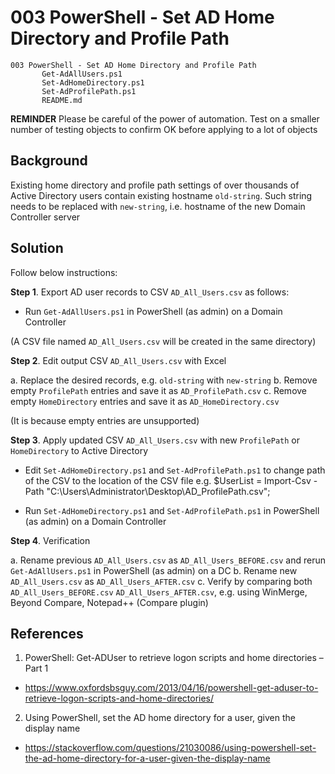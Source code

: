 # 003 PowerShell - Set AD Home Directory and Profile Path

```
003 PowerShell - Set AD Home Directory and Profile Path
       Get-AdAllUsers.ps1
       Set-AdHomeDirectory.ps1
       Set-AdProfilePath.ps1
       README.md
```

**REMINDER** Please be careful of the power of automation. Test on a smaller number of testing objects to confirm OK before applying to a lot of objects

## Background

Existing home directory and profile path settings of over thousands of Active Directory users contain existing hostname `old-string`. Such string needs to be replaced with `new-string`, i.e. hostname of the new Domain Controller server

## Solution

Follow below instructions:

**Step 1**. Export AD user records to CSV `AD_All_Users.csv` as follows:

- Run `Get-AdAllUsers.ps1` in PowerShell (as admin) on a Domain Controller

(A CSV file named `AD_All_Users.csv` will be created in the same directory)

**Step 2**. Edit output CSV `AD_All_Users.csv` with Excel

a. Replace the desired records, e.g. `old-string` with `new-string`
b. Remove empty `ProfilePath` entries and save it as `AD_ProfilePath.csv`
c. Remove empty `HomeDirectory` entries and save it as `AD_HomeDirectory.csv`

(It is because empty entries are unsupported)

**Step 3**. Apply updated CSV `AD_All_Users.csv` with new `ProfilePath` or `HomeDirectory` to Active Directory

- Edit `Set-AdHomeDirectory.ps1` and `Set-AdProfilePath.ps1` to change path of the CSV to the location of the CSV file
e.g. $UserList = Import-Csv -Path "C:\Users\Administrator\Desktop\AD_ProfilePath.csv";

- Run `Set-AdHomeDirectory.ps1` and `Set-AdProfilePath.ps1` in PowerShell (as admin) on a Domain Controller

**Step 4**. Verification

a. Rename previous `AD_All_Users.csv` as `AD_All_Users_BEFORE.csv` and rerun `Get-AdAllUsers.ps1` in PowerShell (as admin) on a DC
b. Rename new `AD_All_Users.csv` as `AD_All_Users_AFTER.csv`
c. Verify by comparing both `AD_All_Users_BEFORE.csv` `AD_All_Users_AFTER.csv`, e.g. using WinMerge, Beyond Compare, Notepad++ (Compare plugin)

## References

1. PowerShell: Get-ADUser to retrieve logon scripts and home directories – Part 1

- https://www.oxfordsbsguy.com/2013/04/16/powershell-get-aduser-to-retrieve-logon-scripts-and-home-directories/

2. Using PowerShell, set the AD home directory for a user, given the display name

- https://stackoverflow.com/questions/21030086/using-powershell-set-the-ad-home-directory-for-a-user-given-the-display-name
